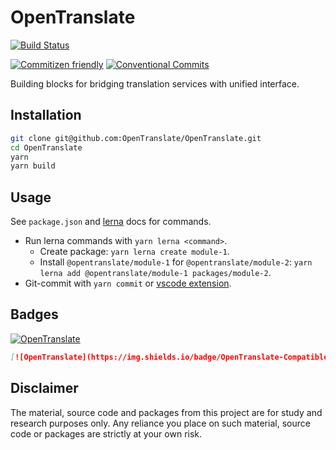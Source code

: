 # OpenTranslate

[![Build Status](https://travis-ci.com/OpenTranslate/OpenTranslate.svg?branch=master)](https://travis-ci.com/OpenTranslate/OpenTranslate)

[![Commitizen friendly](https://img.shields.io/badge/commitizen-friendly-brightgreen.svg?maxAge=2592000)](http://commitizen.github.io/cz-cli/)
[![Conventional Commits](https://img.shields.io/badge/Conventional%20Commits-1.0.0-brightgreen.svg?maxAge=2592000)](https://conventionalcommits.org)

Building blocks for bridging translation services with unified interface.

## Installation

```bash
git clone git@github.com:OpenTranslate/OpenTranslate.git
cd OpenTranslate
yarn
yarn build
```

## Usage

See `package.json` and [lerna](https://github.com/lerna/lerna) docs for commands.

- Run lerna commands with `yarn lerna <command>`.
  - Create package: `yarn lerna create module-1`.
  - Install `@opentranslate/module-1` for `@opentranslate/module-2`: `yarn lerna add @opentranslate/module-1 packages/module-2`.
- Git-commit with `yarn commit` or [vscode extension](https://marketplace.visualstudio.com/items?itemName=KnisterPeter.vscode-commitizen).

## Badges

[![OpenTranslate](https://img.shields.io/badge/OpenTranslate-Compatible-brightgreen)](https://github.com/OpenTranslate)

```markdown
[![OpenTranslate](https://img.shields.io/badge/OpenTranslate-Compatible-brightgreen)](https://github.com/OpenTranslate)
```

## Disclaimer

The material, source code and packages from this project are for study and research purposes only. Any reliance you place on such material, source code or packages are strictly at your own risk.
